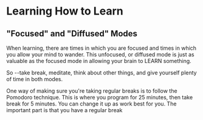 # Learning How to Learn

## "Focused" and "Diffused" Modes
When learning, there are times in which you are focused and times in which you allow your mind to wander. This unfocused, or diffused mode is just as valuable as the focused mode in allowing your brain to LEARN something.  

So --take break, meditate, think about other things, and give yourself plenty of time in both modes.  

One way of making sure you're taking regular breaks is to follow the Pomodoro technique. This is where you program for 25 minutes, then take break for 5 minutes. You can change it up as work best for you. The important part is that you have a regular break
